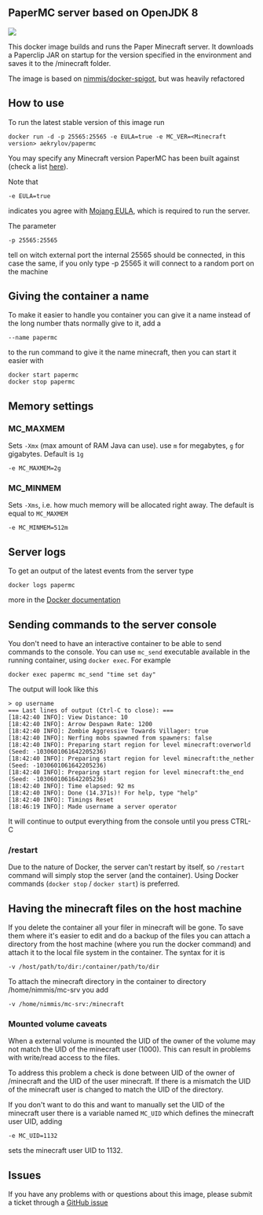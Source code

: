 ## PaperMC server based on OpenJDK 8
[![](https://images.microbadger.com/badges/image/aekrylov/papermc.svg)](https://microbadger.com/images/aekrylov/papermc "Get your own image badge on microbadger.com")

This docker image builds and runs the Paper Minecraft server. 
It downloads a Paperclip JAR on startup for the version specified 
in the environment and saves it to the /minecraft folder.

The image is based on [nimmis/docker-spigot](https://github.com/nimmis/docker-spigot), but was heavily refactored

## How to use

To run the latest stable version of this image run

	docker run -d -p 25565:25565 -e EULA=true -e MC_VER=<Minecraft version> aekrylov/papermc

You may specify any Minecraft version PaperMC has been built against (check a list [here](https://papermc.io/legacy)). 

Note that

	-e EULA=true

indicates you agree with [Mojang EULA](https://account.mojang.com/documents/minecraft_eula), which is required to run the server.

The parameter

	-p 25565:25565

tell on witch external port the internal 25565 should be connected, in this case the same, if
you only type -p 25565 it will connect to a random port on the machine

## Giving the container a name

To make it easier to handle you container you can give it a name instead of the long
number thats normally give to it, add a

	--name papermc

to the run command to give it the name minecraft, then you can start it easier with

	docker start papermc
	docker stop papermc

## Memory settings

### MC_MAXMEM

Sets `-Xmx` (max amount of RAM Java can use). use `m` for megabytes, `g` for gigabytes. Default is `1g`

    -e MC_MAXMEM=2g

### MC_MINMEM

Sets `-Xms`, i.e. how much memory will be allocated right away. The default is equal to `MC_MAXMEM`

    -e MC_MINMEM=512m

## Server logs

To get an output of the latest events from the server type

	docker logs papermc

more in the [Docker documentation](https://docs.docker.com/engine/reference/commandline/logs/)

## Sending commands to the server console

You don't need to have an interactive container to be able to send commands to the console. You can use
`mc_send` executable available in the running container, using `docker exec`. For example

	docker exec papermc mc_send "time set day"

The output will look like this

    > op username
    === Last lines of output (Ctrl-C to close): ===
    [18:42:40 INFO]: View Distance: 10
    [18:42:40 INFO]: Arrow Despawn Rate: 1200
    [18:42:40 INFO]: Zombie Aggressive Towards Villager: true
    [18:42:40 INFO]: Nerfing mobs spawned from spawners: false
    [18:42:40 INFO]: Preparing start region for level minecraft:overworld (Seed: -1030601061642205236)
    [18:42:40 INFO]: Preparing start region for level minecraft:the_nether (Seed: -1030601061642205236)
    [18:42:40 INFO]: Preparing start region for level minecraft:the_end (Seed: -1030601061642205236)
    [18:42:40 INFO]: Time elapsed: 92 ms
    [18:42:40 INFO]: Done (14.371s)! For help, type "help"
    [18:42:40 INFO]: Timings Reset
    [18:46:19 INFO]: Made username a server operator

It will continue to output everything from the console until you press CTRL-C

### /restart

Due to the nature of Docker, the server can't restart by itself, so `/restart` command will simply stop the server 
(and the container). Using Docker commands (`docker stop` / `docker start`) is preferred.

## Having the minecraft files on the host machine

If you delete the container all your filer in minecraft will be gone. To save them where it's
easier to edit and do a backup of the files you can attach a directory from the host machine
(where you run the docker command) and attach it to the local file system in the container.
The syntax for it is

	-v /host/path/to/dir:/container/path/to/dir

To attach the minecraft directory in the container to directory /home/nimmis/mc-srv you add

	-v /home/nimmis/mc-srv:/minecraft

### Mounted volume caveats

When a external volume is mounted the UID of the owner of the volume may not match the UID of the minecraft user (1000).
This can result in problems with write/read access to the files. 

To address this problem a check is done between UID of the owner of /minecraft and the UID of the user minecraft. 
If there is a mismatch the UID of the minecraft user is changed to match the UID of the directory.

If you don't want to do this and want to manually set the UID of the minecraft user there is a variable named 
`MC_UID` which defines the minecraft user UID, adding

	-e MC_UID=1132

sets the minecraft user UID to 1132.

## Issues

If you have any problems with or questions about this image, please submit a ticket through a [GitHub issue](https://github.com/aekrylov/docker-papermc/issues "GitHub issue")

